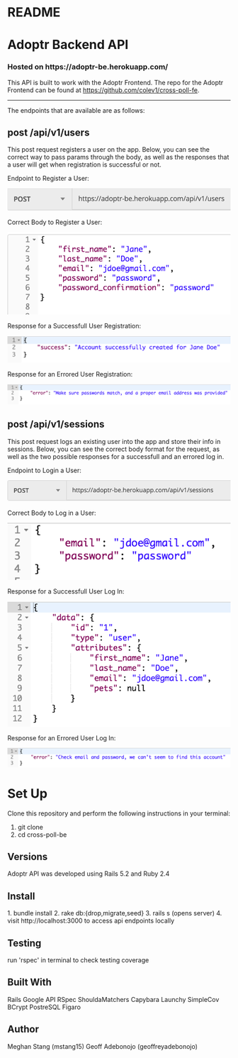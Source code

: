 # README

<h1>Adoptr Backend API </h1>

<h3>Hosted on https://adoptr-be.herokuapp.com/ </h3>

This API is built to work with the Adoptr Frontend. The repo for the Adoptr Frontend can be found at https://github.com/colev1/cross-poll-fe. 

<hr>

The endpoints that are available are as follows: 

<h2>post /api/v1/users</h2>
This post request registers a user on the app. Below, you can see the correct way to pass params through the body, as well as the responses that a user will get when registration is successful or not. 

Endpoint to Register a User: 

![alt text](readme_images/post_users.png)

Correct Body to Register a User:

![alt text](readme_images/post_users_correct_body.png)

Response for a Successfull User Registration: 

![alt text](readme_images/post_users_success_response.png)

Response for an Errored User Registration: 

![alt text](readme_images/post_users_error_response.png)


<ln>
  
  <h2>post /api/v1/sessions</h2>
This post request logs an existing user into the app and store their info in sessions. Below, you can see the correct body format for the request, as well as the two possible responses for a successfull and an errored log in. 

Endpoint to Login a User:

![alt text](readme_images/post_sessions.png)

Correct Body to Log in a User:

![alt text](readme_images/post_sessions_correct_body.png)

Response for a Successfull User Log In: 

![alt text](readme_images/post_sessions_correct_response.png)

Response for an Errored User Log In: 

![alt text](readme_images/post_sessions_error_response.png)
 


<h1>Set Up</h1>

Clone this repository and perform the following instructions in your terminal:

1. git clone <github repo link>
2. cd cross-poll-be
 
<h2>Versions</h2>
Adoptr API was developed using Rails 5.2 and Ruby 2.4

<h2>Install</h2>
1. bundle install
2. rake db:{drop,migrate,seed} 
3. rails s (opens server)
4. visit http://localhost:3000 to access api endpoints locally

<h2> Testing </h2>
run 'rspec' in terminal to check testing coverage

<h2>Built With</h2>
Rails
Google API
RSpec
ShouldaMatchers
Capybara
Launchy
SimpleCov
BCrypt
PostreSQL
Figaro

<h2>Author</h2>
Meghan Stang (mstang15)
Geoff Adebonojo (geoffreyadebonojo)
